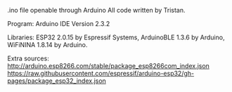 .ino file openable through Arduino
All code written by Tristan.


Program: Arduino IDE Version 2.3.2

Libraries: ESP32 2.0.15 by Espressif Systems, ArduinoBLE 1.3.6 by Arduino, WiFiNINA 1.8.14 by Arduino.

Extra sources: http://arduino.esp8266.com/stable/package_esp8266com_index.json
https://raw.githubusercontent.com/espressif/arduino-esp32/gh-pages/package_esp32_index.json

